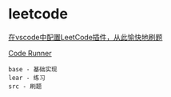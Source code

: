 # leetcode

[在vscode中配置LeetCode插件，从此愉快地刷题](https://www.cnblogs.com/techflow/p/12590795.html)

[Code Runner](https://marketplace.visualstudio.com/items?itemName=formulahendry.code-runner)

```
base - 基础实现
lear - 练习
src - 刷题
```